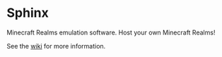 # Sphinx
Minecraft Realms emulation software. Host your own Minecraft Realms!

See the [wiki](https://github.com/mitchfizz05/Sphinx/wiki) for more information.
